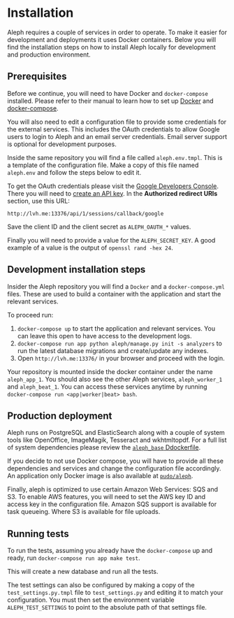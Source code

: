 # Installation

Aleph requires a couple of services in order to operate. To make it easier
for development and deployments it uses Docker containers. Below you will find
the installation steps on how to install Aleph locally for development and
production environment.

## Prerequisites

Before we continue, you will need to have Docker and `docker-compose`
installed. Please refer to their manual to learn how to set up
[Docker](https://docs.docker.com/engine/installation/) and [docker-compose](https://docs.docker.com/compose/install/).

You will also need to edit a configuration file to provide some credentials
for the external services. This includes the OAuth credentials to allow
Google users to login to Aleph and an email server credentials. Email server
support is optional for development purposes.

Inside the same repository you will find a file called `aleph.env.tmpl`.
This is a template of the configuration file. Make a copy of this file named
`aleph.env` and follow the steps below to edit it.

To get the OAuth credentials please visit the [Google Developers Console](https://console.developers.google.com/).
There you will need to [create an API key](https://support.google.com/googleapi/answer/6158862).
In the **Authorized redirect URIs** section, use this URL:
```
http://lvh.me:13376/api/1/sessions/callback/google
```
Save the client ID and the client secret as `ALEPH_OAUTH_*` values.

Finally you will need to provide a value for the `ALEPH_SECRET_KEY`. A good
example of a value is the output of `openssl rand -hex 24`.

## Development installation steps

Insider the Aleph repository you will find a `Docker` and a
`docker-compose.yml` files. These are used to build a container with the
application and start the relevant services.

To proceed run:

 1. `docker-compose up` to start the application and relevant services. You can
    leave this open to have access to the development logs.
 2. `docker-compose run app python aleph/manage.py init -s analyzers` to run
    the latest database migrations and create/update any indexes.
 3. Open `http://lvh.me:13376/` in your browser and proceed with the login.

Your repository is mounted inside the docker container under the name
`aleph_app_1`. You should also see the other Aleph services, `aleph_worker_1`
and `aleph_beat_1`. You can access these services anytime by running
`docker-compose run <app|worker|beat> bash`.

## Production deployment

Aleph runs on PostgreSQL and ElasticSearch along with a couple of system
tools like OpenOffice, ImageMagik, Tesseract and wkhtmltopdf. For a full list
of system dependencies please review the [`aleph_base`
Ddockerfile](https://github.com/pudo/aleph/blob/master/contrib/base/Dockerfile).

If you decide to not use Docker compose, you will have to provide all these
dependencies and services and change the configuration file accordingly.
An application only Docker image is also available at
[`pudo/aleph`](https://hub.docker.com/r/pudo/aleph/).

Finally, aleph is optimized to use certain Amazon Web Services: SQS and S3. To
enable AWS features, you will need to set the AWS key ID and access key in the
configuration file. Amazon SQS support is available for task queueing. Where
S3 is available for file uploads.

## Running tests

To run the tests, assuming you already have the `docker-compose` up and ready,
run `docker-compose run app make test`.

This will create a new database and run all the tests.

The test settings can also be configured by making a copy of the
`test_settings.py.tmpl` file to `test_settings.py` and editing it to
match your configuration. You must then set the environment
variable ``ALEPH_TEST_SETTINGS`` to point to the absolute path of that
settings file.
